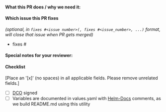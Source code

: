 <!--
Thank you for contributing to this repository. Before you submit this PR we'd like to
make sure you are aware of our technical requirements and best practices:

- https://github.com/zabbix-community/helm-zabbix/blob/main/CONTRIBUTING.md
- https://github.com/zabbix-community/helm-zabbix/blob/main/charts/zabbix/docs/requirements.md

Following our best practices right from the start will accelerate the review process and
help get your PR merged quicker.

When updates to your PR are requested, please add new commits and do not squash the
history. This will make it easier to identify new changes. The PR will be squashed
anyways when it is merged. Thanks.

For fast feedback, please @-mention maintainers that are listed in the Chart.yaml file.
-->

#### What this PR does / why we need it:

#### Which issue this PR fixes
*(optional, in `fixes #<issue number>(, fixes #<issue_number>, ...)` format, will close that issue when PR gets merged)*
  - fixes #

#### Special notes for your reviewer:

#### Checklist
[Place an '[x]' (no spaces) in all applicable fields. Please remove unrelated fields.]
- [ ] [DCO](https://github.com/zabbix-community/helm-zabbix/blob/main/CONTRIBUTING.md) signed
- [ ] Variables are documented in values.yaml with [Helm-Docs](https://github.com/norwoodj/helm-docs) comments, as we build README.md using this utility
